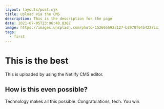 ```yaml
---
layout: layouts/post.njk
title: Upload via the CMS
description: This is the description for the page
date: 2021-07-05T23:06:48.838Z
image: https://images.unsplash.com/photo-1526666923127-b2970f64b422?ixid=MnwxMjA3fDB8MHxwaG90by1wYWdlfHx8fGVufDB8fHx8&ixlib=rb-1.2.1&auto=format&fit=crop&w=1352&q=80
tags:
  - first
---
```

# This is the best

This is uploaded by using the Netlify CMS editor.

## How is this even possible?

Technology makes all this possible. Congratulations, tech. You win.